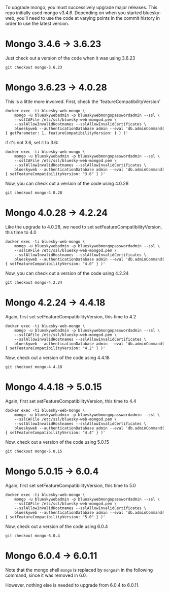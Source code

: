 To upgrade mongo, you must successively upgrade major releases.  This repo
initially used mongo v3.4.6.  Depending on when you started bluesky-web,
you'll need to use the code at varying points in the commit history
in order to use the latest version.

# Mongo 3.4.6 -> 3.6.23

Just check out a version of the code when it was using 3.6.23

    git checkout mongo-3.6.23


# Mongo 3.6.23 -> 4.0.28

This is a little more involved.  First, check the 'featureCompatibilityVersion'

    docker exec -ti bluesky-web-mongo \
        mongo -u blueskywebadmin -p blueskywebmongopasswordadmin --ssl \
        --sslCAFile /etc/ssl/bluesky-web-mongod.pem \
        --sslAllowInvalidHostnames --sslAllowInvalidCertificates \
        blueskyweb --authenticationDatabase admin --eval 'db.adminCommand( { getParameter: 1, featureCompatibilityVersion: 1 } )'

if it's not 3.6, set it to 3.6:

    docker exec -ti bluesky-web-mongo \
        mongo -u blueskywebadmin -p blueskywebmongopasswordadmin --ssl \
        --sslCAFile /etc/ssl/bluesky-web-mongod.pem \
        --sslAllowInvalidHostnames --sslAllowInvalidCertificates \
        blueskyweb --authenticationDatabase admin --eval 'db.adminCommand( { setFeatureCompatibilityVersion: "3.6" } )'

Now, you can check out a version of the code using 4.0.28

    git checkout mongo-4.0.28


# Mongo 4.0.28 -> 4.2.24

Like the upgrade to 4.0.28, we need to set setFeatureCompatibilityVersion,
this time to 4.0

    docker exec -ti bluesky-web-mongo \
        mongo -u blueskywebadmin -p blueskywebmongopasswordadmin --ssl \
        --sslCAFile /etc/ssl/bluesky-web-mongod.pem \
        --sslAllowInvalidHostnames --sslAllowInvalidCertificates \
        blueskyweb --authenticationDatabase admin --eval 'db.adminCommand( { setFeatureCompatibilityVersion: "4.0" } )'

Now, you can check out a version of the code using 4.2.24

    git checkout mongo-4.2.24

# Mongo 4.2.24 -> 4.4.18

Again, first set setFeatureCompatibilityVersion, this time to 4.2

    docker exec -ti bluesky-web-mongo \
        mongo -u blueskywebadmin -p blueskywebmongopasswordadmin --ssl \
        --sslCAFile /etc/ssl/bluesky-web-mongod.pem \
        --sslAllowInvalidHostnames --sslAllowInvalidCertificates \
        blueskyweb --authenticationDatabase admin --eval 'db.adminCommand( { setFeatureCompatibilityVersion: "4.2" } )'

Now, check out a version of the code using 4.4.18

    git checkout mongo-4.4.18

# Mongo 4.4.18 -> 5.0.15

Again, first set setFeatureCompatibilityVersion, this time to 4.4

    docker exec -ti bluesky-web-mongo \
        mongo -u blueskywebadmin -p blueskywebmongopasswordadmin --ssl \
        --sslCAFile /etc/ssl/bluesky-web-mongod.pem \
        --sslAllowInvalidHostnames --sslAllowInvalidCertificates \
        blueskyweb --authenticationDatabase admin --eval 'db.adminCommand( { setFeatureCompatibilityVersion: "4.4" } )'

Now, check out a version of the code using 5.0.15

    git checkout mongo-5.0.15

# Mongo 5.0.15 -> 6.0.4

Again, first set setFeatureCompatibilityVersion, this time to 5.0

    docker exec -ti bluesky-web-mongo \
        mongo -u blueskywebadmin -p blueskywebmongopasswordadmin --ssl \
        --sslCAFile /etc/ssl/bluesky-web-mongod.pem \
        --sslAllowInvalidHostnames --sslAllowInvalidCertificates \
        blueskyweb --authenticationDatabase admin --eval 'db.adminCommand( { setFeatureCompatibilityVersion: "5.0" } )'

Now, check out a version of the code using 6.0.4

    git checkout mongo-6.0.4

# Mongo 6.0.4 -> 6.0.11

Note that the mongo shell `mongo` is replaced by `mongosh` in the
following command, since it was removed in 6.0.

However, nothing else is needed to upgrade from 6.0.4 to 6.0.11.
